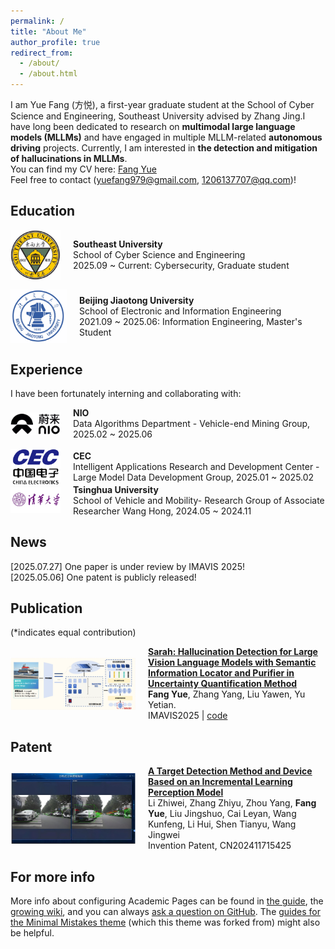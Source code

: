 ```yaml
---
permalink: /
title: "About Me"
author_profile: true
redirect_from: 
  - /about/
  - /about.html
---
```

I am Yue Fang (方悦), a first-year graduate student at the School of Cyber Science and Engineering, Southeast University advised by Zhang Jing.I have long been dedicated to research on **multimodal large language models (MLLMs)** and have engaged in multiple MLLM-related **autonomous driving** projects. Currently, I am interested in **the detection and mitigation of hallucinations in MLLMs**. 
<br>
You can find my CV here: [Fang Yue](../assets/YueFang_CV.pdf)
<br>
Feel free to contact (yuefang979@gmail.com, 1206137707@qq.com)!

Education
------
<div style="display: flex; align-items: center; gap: 20px; margin-bottom: 15px;">
  <img src="images/seu0.png" alt="Southeast University Logo" style="width: 80px; height: auto;"/>
  <div>
    <strong>Southeast University</strong><br>
    School of Cyber Science and Engineering<br>
    2025.09 ~ Current: Cybersecurity, Graduate student
  </div>
</div>

<div style="display: flex; align-items: center; gap: 20px;">
  <img src="images/bjtu.png" alt="Beijing Jiaotong University Logo" style="width: 90px; height: auto;"/>
  <div>
    <strong>Beijing Jiaotong University</strong><br>
    School of Electronic and Information Engineering<br>
    2021.09 ~ 2025.06: Information Engineering, Master's Student
  </div>
</div>

Experience
------
I have been fortunately interning and collaborating with:
<div style="display: flex; align-items: center; gap: 20px; margin-bottom: 15px;">
  <img src="images/nio.png" alt="NIO Logo" style="width: 80px; height: auto;"/>
  <div>
    <strong>NIO</strong><br>
    Data Algorithms Department - Vehicle-end Mining Group, 2025.02 ~ 2025.06 
  </div>
</div>
<div style="display: flex; align-items: center; gap: 20px;">
  <img src="images/cec.png" alt="CEC Logo" style="width: 80px; height: auto;"/>
  <div>
    <strong>CEC</strong><br>
    Intelligent Applications Research and Development Center - Large Model Data Development Group, 2025.01 ~ 2025.02
  </div>
</div>
<div style="display: flex; align-items: center; gap: 20px;">
  <img src="images/thu.png" alt="thu Logo" style="width: 80px; height: auto;"/>
  <div>
    <strong>Tsinghua University</strong><br>
    School of Vehicle and Mobility- Research Group of Associate Researcher Wang Hong, 2024.05 ~ 2024.11
  </div>
</div>

News
------
[2025.07.27] One paper is under review by IMAVIS 2025!
<br>
[2025.05.06] One patent is publicly released!

Publication
------
(*indicates equal contribution)
<div style="display: flex; align-items: center; gap: 20px;">
  <img src="images/sarah.png" alt="sarah Logo" style="width: 200px; height: auto;"/>
  <div>
    <strong><a href="/publication/sarah">Sarah: Hallucination Detection for Large Vision Language Models with Semantic Information Locator and Purifier in Uncertainty Quantification Method</a></strong>
    <br>
    <strong>Fang Yue</strong>, Zhang Yang, Liu Yawen, Yu Yetian.
    <br>
    IMAVIS2025 | <a href="https://github.com/YUEFANG0211/Sarah">code</a>
  </div>
</div>

Patent
------
<div style="display: flex; align-items: center; gap: 20px;">
  <img src="images/meta.png" alt="increminal Logo" style="width: 200px; height: auto;"/>
  <div>
    <strong><a href="https://pss-system.cponline.cnipa.gov.cn/retrieveList?prevPageTit=changgui" target="_blank" rel="noopener noreferrer">A Target Detection Method and Device Based on an Incremental Learning Perception Model</a></strong>
    <br>
    Li Zhiwei, Zhang Zhiyu, Zhou Yang, <strong>Fang Yue</strong>, Liu Jingshuo, Cai Leyan, Wang Kunfeng, Li Hui, Shen Tianyu, Wang Jingwei
    <br>
    Invention Patent, CN202411715425
  </div>
</div>

For more info
------
More info about configuring Academic Pages can be found in [the guide](https://academicpages.github.io/markdown/), the [growing wiki](https://github.com/academicpages/academicpages.github.io/wiki), and you can always [ask a question on GitHub](https://github.com/academicpages/academicpages.github.io/discussions). The [guides for the Minimal Mistakes theme](https://mmistakes.github.io/minimal-mistakes/docs/configuration/) (which this theme was forked from) might also be helpful.
